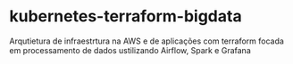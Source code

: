 # kubernetes-terraform-bigdata
Arqutietura de infraestrtura na AWS e de aplicações com terraform focada em processamento de dados ustilizando Airflow, Spark e Grafana
